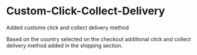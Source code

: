 # Custom-Click-Collect-Delivery

Added custome click and collect delivery method

Based on the country selected on the checkout additional click and collect delivery method added in the shipping section.
